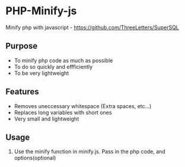 # PHP-Minify-js
Minify php with javascript - https://github.com/ThreeLetters/SuperSQL

## Purpose
* To minify php code as much as possible
* To do so quickly and effficiently
* To be very lightweight

## Features
* Removes uneccessary whitespace (Extra spaces, etc...)
* Replaces long variables with short ones
* Very small and lightweight

## Usage

1. Use the minify function in minify.js. Pass in the php code, and options(optional)
